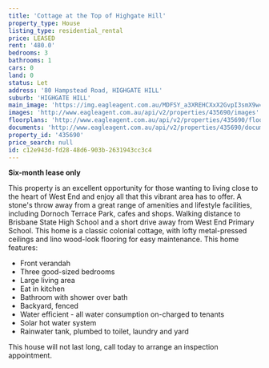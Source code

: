 ```yaml
---
title: 'Cottage at the Top of Highgate Hill'
property_type: House
listing_type: residential_rental
price: LEASED
rent: '480.0'
bedrooms: 3
bathrooms: 1
cars: 0
land: 0
status: Let
address: '80 Hampstead Road, HIGHGATE HILL'
suburb: 'HIGHGATE HILL'
main_image: 'https://img.eagleagent.com.au/MDFSY_a3XREHCXxX2GvpI3smX9w=/1280x854/smart/https://s3-us-west-2.amazonaws.com/eagleagent-orig/images/6826800/419793782-image-M.jpg'
images: 'http://www.eagleagent.com.au/api/v2/properties/435690/images'
floorplans: 'http://www.eagleagent.com.au/api/v2/properties/435690/floorplans'
documents: 'http://www.eagleagent.com.au/api/v2/properties/435690/documents'
property_id: '435690'
price_search: null
id: c12e943d-fd28-48d6-903b-2631943cc3c4
---
```

**Six-month lease only**

This property is an excellent opportunity for those wanting to living close to the heart of West End and enjoy all that this vibrant area has to offer. A stone's throw away from a great range of amenities and lifestyle facilities, including Dornoch Terrace Park, cafes and shops. Walking distance to Brisbane State High School and a short drive away from West End Primary School. This home is a classic colonial cottage, with lofty metal-pressed ceilings and lino wood-look flooring for easy maintenance. This home features:

*  Front verandah
*  Three good-sized bedrooms
*  Large living area
*  Eat in kitchen
*  Bathroom with shower over bath
*  Backyard, fenced
*  Water efficient - all water consumption on-charged to tenants
*  Solar hot water system
*  Rainwater tank, plumbed to toilet, laundry and yard

This house will not last long, call today to arrange an inspection appointment.